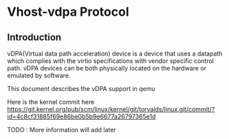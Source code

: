 # Vhost-vdpa Protocol

## Introduction

vDPA(Virtual data path acceleration) device is a device that uses a
datapath which complies with the virtio specifications with vendor
specific control path. vDPA devices can be both physically located on
the hardware or emulated by software.

This document describes the vDPA support in qemu

Here is the kernel commit here
<https://git.kernel.org/pub/scm/linux/kernel/git/torvalds/linux.git/commit/?id=4c8cf31885f69e86be0b5b9e6677a26797365e1d>

TODO : More information will add later

